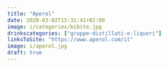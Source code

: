 ```yaml
---
title: "Aperol"
date: 2020-03-02T15:31:41+02:00
image: i/categories/bibite.jpg
drinkscategories: ["grappe-distillati-e-liquori"]
linksToSite: "https://www.aperol.com/it"
image: i/aperol.jpg
draft: true
---
```


